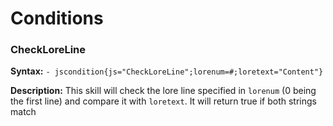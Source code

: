 # Conditions
### CheckLoreLine
**Syntax:** `- jscondition{js="CheckLoreLine";lorenum=#;loretext="Content"}`

**Description:** This skill will check the lore line specified in `lorenum` (0 being the first line) and compare it with `loretext`. It will return true if both strings match 

